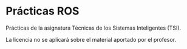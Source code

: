Prácticas ROS
=====

Prácticas de la asignatura Técnicas de los Sistemas Inteligentes (TSI).

La licencia no se aplicará sobre el material aportado por el profesor.
